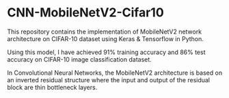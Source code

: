 # CNN-MobileNetV2-Cifar10
This repository contains the implementation of MobileNetV2 network architecture on CIFAR-10 dataset using Keras &amp; Tensorflow in Python.

Using this model, I have achieved 91% training accuracy and 86% test accuracy on CIFAR-10 image classification dataset.

In Convolutional Neural Networks, the MobileNetV2 architecture is based on an inverted residual structure where the input and output of the residual block are thin bottleneck layers.
